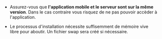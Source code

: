 - Assurez-vous que **l'application mobile et le serveur sont sur la même version**. Dans le cas contraire vous risquez de ne pas pouvoir accèder à l'application.

- Le processus d'installation nécessite suffisemment de mémoire vive libre pour aboutir. Un fichier swap sera créé si nécessaire.

